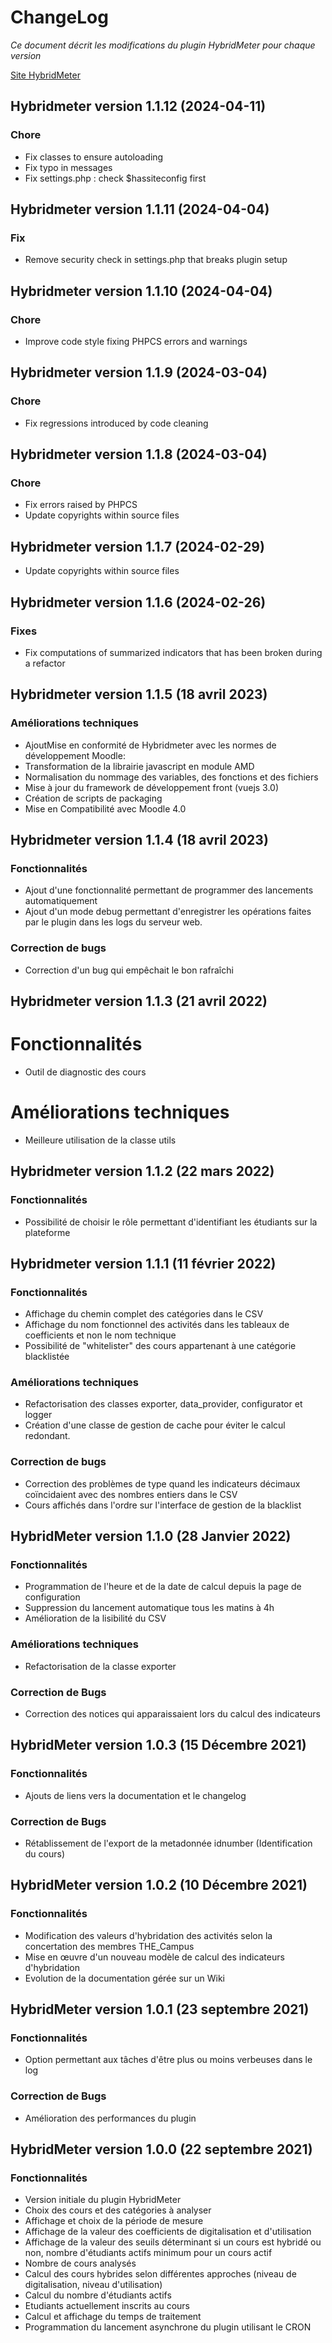 # ChangeLog

_Ce document décrit les modifications du plugin HybridMeter pour chaque version_

  

[Site HybridMeter](https://online.isae-supaero.fr/hybridmeter)

## Hybridmeter version 1.1.12 (2024-04-11)
### Chore
- Fix classes to ensure autoloading
- Fix typo in messages
- Fix settings.php : check $hassiteconfig first


## Hybridmeter version 1.1.11 (2024-04-04)
### Fix
- Remove security check in settings.php that breaks plugin setup


## Hybridmeter version 1.1.10 (2024-04-04)
### Chore
- Improve code style fixing PHPCS errors and warnings 


## Hybridmeter version 1.1.9 (2024-03-04)
### Chore
- Fix regressions introduced by code cleaning


## Hybridmeter version 1.1.8 (2024-03-04)
### Chore
- Fix errors raised by PHPCS
- Update copyrights within source files

## Hybridmeter version 1.1.7 (2024-02-29)
- Update copyrights within source files


## Hybridmeter version 1.1.6 (2024-02-26)


### Fixes
* Fix computations of summarized indicators that has been broken during a refactor


## Hybridmeter version 1.1.5 (18 avril 2023)
### Améliorations techniques
* AjoutMise en conformité de Hybridmeter avec les normes de développement Moodle:
* Transformation de la librairie javascript en module AMD
* Normalisation du nommage des variables, des fonctions et des fichiers
* Mise à jour du framework de développement front (vuejs 3.0)
* Création de scripts de packaging
* Mise en Compatibilité avec Moodle 4.0


## Hybridmeter version 1.1.4 (18 avril 2023)

### Fonctionnalités
* Ajout d'une fonctionnalité permettant de programmer des lancements automatiquement
* Ajout d'un mode debug permettant d'enregistrer les opérations faites par le plugin dans les logs du serveur web.

### Correction de bugs
* Correction d'un bug qui empêchait le bon rafraîchi

## Hybridmeter version 1.1.3 (21 avril 2022)

# Fonctionnalités
*   Outil de diagnostic des cours

# Améliorations techniques
*   Meilleure utilisation de la classe utils


## Hybridmeter version 1.1.2 (22 mars 2022)

### Fonctionnalités
*   Possibilité de choisir le rôle permettant d'identifiant les étudiants sur la plateforme


## Hybridmeter version 1.1.1 (11 février 2022)

### Fonctionnalités
*   Affichage du chemin complet des catégories dans le CSV
*   Affichage du nom fonctionnel des activités dans les tableaux de coefficients et non le nom technique
*   Possibilité de "whitelister" des cours appartenant à une catégorie blacklistée

### Améliorations techniques
*   Refactorisation des classes exporter, data\_provider, configurator et logger
*   Création d'une classe de gestion de cache pour éviter le calcul redondant.

### Correction de bugs
*   Correction des problèmes de type quand les indicateurs décimaux coïncidaient avec des nombres entiers dans le CSV
*   Cours affichés dans l'ordre sur l'interface de gestion de la blacklist


## HybridMeter version 1.1.0 (28 Janvier 2022)

###  Fonctionnalités
*   Programmation de l'heure et de la date de calcul depuis la page de configuration
*   Suppression du lancement automatique tous les matins à 4h
*   Amélioration de la lisibilité du CSV

### Améliorations techniques
*   Refactorisation de la classe exporter

###  Correction de Bugs
*   Correction des notices qui apparaissaient lors du calcul des indicateurs

## HybridMeter version 1.0.3 (15 Décembre 2021)

### Fonctionnalités
*   Ajouts de liens vers la documentation et le changelog

###  Correction de Bugs
*   Rétablissement de l'export de la metadonnée idnumber (Identification du cours)


## HybridMeter version 1.0.2 (10 Décembre 2021)

### Fonctionnalités
*   Modification des valeurs d'hybridation des activités selon la concertation des membres THE\_Campus
*   Mise en œuvre d'un nouveau modèle de calcul des indicateurs d'hybridation
*   Evolution de la documentation gérée sur un Wiki


## HybridMeter version 1.0.1 (23 septembre 2021)

###  Fonctionnalités
*   Option permettant aux tâches d'être plus ou moins verbeuses dans le log

### Correction de Bugs
*   Amélioration des performances du plugin

## HybridMeter version 1.0.0 (22 septembre 2021)

### Fonctionnalités
*   Version initiale du plugin HybridMeter
*   Choix des cours et des catégories à analyser
*   Affichage et choix de la période de mesure
*   Affichage de la valeur des coefficients de digitalisation et d'utilisation
*   Affichage de la valeur des seuils déterminant si un cours est hybridé ou non, nombre d'étudiants actifs minimum pour un cours actif
*   Nombre de cours analysés
*   Calcul des cours hybrides selon différentes approches (niveau de digitalisation, niveau d'utilisation)
*   Calcul du nombre d'étudiants actifs
*   Etudiants actuellement inscrits au cours
*   Calcul et affichage du temps de traitement
*   Programmation du lancement asynchrone du plugin utilisant le CRON